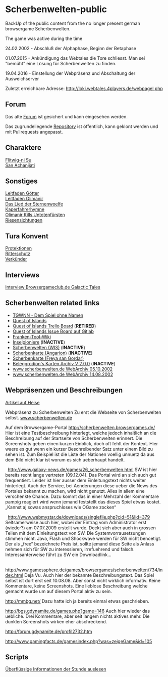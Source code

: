 # Scherbenwelten-public
BackUp of the public content from the no longer present german browsergame Scherbenwelten.

The game was active during the time

24.02.2002 - Abschluß der Alphaphase, Beginn der Betaphase

01.07.2015 - Ankündigung das Webtales die Tore schliesst. Man sei "bemüht" eine Lösung für Scherbenwelten zu finden.

19.04.2016 - Einstellung der Webpräsenz und Abschaltung der Ausweichserver


Zuletzt erreichbare Adresse:
http://loki.webtales.4players.de/webpagel.php

## Forum

Das alte [Forum](https://janhkrueger.github.io/scherbenwelten-forum/public/index.html) ist gesichert und kann eingesehen werden.

Das zugrundeliegende [Repository](https://github.com/janhkrueger/scherbenwelten-forum) ist öffentlich, kann geklont werden und mit Pullrequests angepasst.

## Charaktere
[Flitwig-ni Su](files/Flitwig-ni_Su.md)\
[San Achanjiati](files/San_Achanjiati.md)

## Sonstiges

[Leitfaden Götter](files/Leitfaden_Goetter.md)\
[Leitfaden Olimanir](files/Leitfaden_Olimanir.md)\
[Das Lied der Sternenwoelfe](files/DasLiedDerSternenwoelfe.md)\
[Kaperfahrerhymne](files/Kaperfahrerhymne.md)\
[Olimanir Kills Untotenfürsten](files/Olimanir_Kills_Untotenfuersten.md)\
[Riesensichtungen](files/SW-Riesen.md)

## Tura Konvent

[Protektionen](files/Tura_Protektion.md)\
[Ritterschutz](files/Tura_Ritterschutz.md)\
[Verkünder](files/Tura_Verkuender.md)

## Interviews

[Interview Browsergameclub.de Galactic Tales](files/Interview_Browsergameclub_GalacticTales.md)

## Scherbenwelten related links
- [TGWNN - Dem Spiel ohne Namen](https://tgwnn.rpgame.de/)
- [Quest of Islands](https://www.questofislands.com/)
- [Quest of Islands Trello Board](https://trello.com/b/ivV6TEX9/quest-of-islands) (__RETIRED__)
- [Quest of Islands Issue Board auf Gitlab](https://gitlab.com/AmhlaidhDoireann/questofislands/-/issues)
- [Franken-Tool-Wiki](http://www.franken-tool.de/hilfe/index.php?title=Hauptseite)
- [Inselpioniere](https://inselpioniere.de) (__INACTIVE__)
- [Scherbenwelten (WIS)](https://www.startnext.com/scherbenwelten) (__INACTIVE__)
- [Scherbenkarte (Angarion)](http://angarion.de/sw/scherbenkarte/sw_karte.html) (__INACTIVE__)
- [Scherbenkarte (Freya san Gordar)](http://web89.server-drome.net/scherbenkarte/)
- [Beleggrodion's Karten Archiv V 2.0.0](http://solarwars.nextgen.ch/projects/sw/) (__INACTIVE__)
- [www.scherbenwelten.de WebArchiv 05.10.2002](http://web.archive.org/web/20021005194549/www.scherbenwelten.de/start.php)
- [www.scherbenwelten.de WebArchiv 14.08.2002](http://web.archive.org/web/20020813233137/www.scherbenwelten.de/start.php)

## Webpräsenzen und Beschreibungen


[Artikel auf Heise](files/Heise_Multiplayer-Spiele_per_Webbrowser.md)

Webpräsenz zu Scherbenwelten
Zu erst die Webseite von Scherbenwelten selbst. www.scherbenwelten.de
 

Auf dem Browsergame-Portal http://scherbenwelten.browsergames.de/
Hier ist eine Testbeschreibung hinterlegt, welche jedoch inhaltlich an die Beschreibung auf der Startseite von Scherbenwelten erinnert.
Die Screenshots geben einen kurzen Einblick, doch oft fehlt der Kontext. Hier waere es gut wenn ein kurzer Beschreibender Satz unter einem Bild zu sehen ist. Zum Beispiel ist die Liste der Nationen voellig unnuetz da aus dem Bild nicht klar ist worum es sich ueberhaupt handelt.

 
http://www.galaxy-news.de/games/26_scherbenwelten.html
SW ist hier bereits recht lange vertreten (09.12.04). Das Portal wird an sich auch gut frequentiert. Leider ist hier ausser dem Einleitungstext nichts weiter hinterlegt. Auch der Service, bei Aenderungen diese ueber die News des Portales bekannt zu machen, wird nicht genutzt. Alles in allem eine verschenkte Chance. Dazu kommt das in einer Mehrzahl der Kommentare pampig reagiert wird wenn jemand feststellt das dieses Spiel etwas kostet. „Kannst aj sowas anspruchloses wie OGame zocken“

 
http://www.webmystar.de/downloads/singlefile.php?cid=51&lid=379
Seltsamerweise auch hier, wobei der Eintrag vom Administrator erst (wieder?) am 07.07.2009 erstellt wurde. Deckt sich aber auch in grossen Teilen mit dem Einleitungstext von SW.
Die Systemvorrausetzungen stimmen nicht. Java, Flash und Shockwave werden für SW nicht benoetigt. Der als „free“ bezeichnete Preis ist, sollte jemand diese Seite als Anlass nehmen sich für SW zu interessieren, irrefuehrend und falsch. Interessanterweise führt zu SW ein Downloadlink…

 
http://www.gamessphere.de/games/browsergames/scherbenwelten/734/index.html
Deja Vu. Auch hier der bekannte Beschreibungstext. Das Spiel selbst ist dort erst seit 10.08.08. Aber sonst nicht wirklich informativ. Keine Kommentare, keine Screenshots. Eine lieblose Beschreibung welche gemacht wurde um auf diesem Portal aktiv zu sein.

http://mmbg.net/
Dazu hatte ich ja bereits einmal etwas geschrieben.

http://bgs.gdynamite.de/games.php?game=146
Auch hier wieder das uebliche. Drei Kommentare, aber seit langem nichts aktives mehr. Die dunklen Screenshots wirken eher abschreckend.

http://forum.gdynamite.de/profil2732.htm
 

http://www.gamingfacts.de/gamesindex.php?was=zeigeGame&id=105


## Scripts

[Überflüssige Informationen der Stunde auslesen](UselessInformationsOfTheHour.sh)
